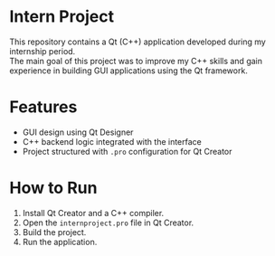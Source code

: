 # Intern Project

This repository contains a Qt (C++) application developed during my internship period.  
The main goal of this project was to improve my C++ skills and gain experience in building GUI applications using the Qt framework.

# Features

- GUI design using Qt Designer
- C++ backend logic integrated with the interface
- Project structured with `.pro` configuration for Qt Creator

# How to Run

1. Install Qt Creator and a C++ compiler.
2. Open the `internproject.pro` file in Qt Creator.
3. Build the project.
4. Run the application.
